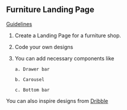 ## Furniture Landing Page
 [Guidelines](https://github.com/Dezenix/native-frontend-flutter/blob/main/Guidelines.md)
 
 1. Create a Landing Page for a furniture shop.
 2. Code your own designs
 3. You can add necessary components like 
 
        a. Drawer bar

        b. Carousel

        c. Bottom bar

You can also inspire designs from  [Dribble](https://dribbble.com/search/furniture%20shop)
 
